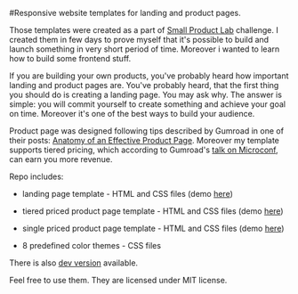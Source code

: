 #Responsive website templates for landing and product pages.

Those templates were created as a part of [Small Product Lab](https://gumroad.com/smallproductlab) challenge.
I created them in few days to prove myself that it's possible to build and launch something in very short period of time.
Moreover i wanted to learn how to build some frontend stuff.

If you are building your own products, you've probably heard how important landing and product pages are.
You've probably heard, that the first thing you should do is creating a landing page. You may ask why.
The answer is simple: you will commit yourself to create something and achieve your goal on time.
Moreover it's one of the best ways to build your audience.

Product page was designed following tips described by Gumroad in one of their posts:
[Anatomy of an Effective Product Page](https://gumroad.com/resource-center/anatomy-of-an-effective-product-page).
Moreover my template supports tiered pricing, which according to Gumroad's
[talk on Microconf](http://www.phraseexpander.com/blog/ryan-delk-data-behind-successful-product-launches-microconf-2014/),
can earn you more revenue.

Repo includes:

- landing page template - HTML and CSS files (demo [here](http://coming.pontait.com))

- tiered priced product page template - HTML and CSS files (demo [here](http://tieredpricing.pontait.com))

- single priced product page template - HTML and CSS files (demo [here](http://singlepricing.pontait.com))

- 8 predefined color themes - CSS files

There is also [dev version](https://github.com/stolarczykt/product-pages-dev) available.

Feel free to use them. They are licensed under MIT license.

